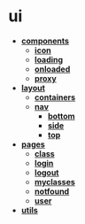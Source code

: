 <!-- this entire file is auto-generated -->

# ui

<!-- optional markdown-notes-tree directory description starts here -->

<!-- optional markdown-notes-tree directory description ends here -->

- [**components**](components)
  - [**icon**](components/icon)
  - [**loading**](components/loading)
  - [**onloaded**](components/onloaded)
  - [**proxy**](components/proxy)
- [**layout**](layout)
  - [**containers**](layout/containers)
  - [**nav**](layout/nav)
    - [**bottom**](layout/nav/bottom)
    - [**side**](layout/nav/side)
    - [**top**](layout/nav/top)
- [**pages**](pages)
  - [**class**](pages/class)
  - [**login**](pages/login)
  - [**logout**](pages/logout)
  - [**myclasses**](pages/myclasses)
  - [**notfound**](pages/notfound)
  - [**user**](pages/user)
- [**utils**](utils)

